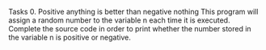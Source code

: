 Tasks
0. Positive anything is better than negative nothing
This program will assign a random number to the variable n each time it is executed. 
Complete the source code in order to print whether the number stored in the variable n is positive or negative.

